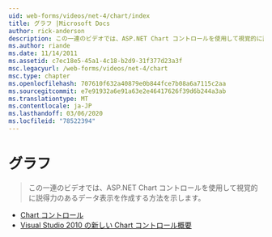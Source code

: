 ```yaml
---
uid: web-forms/videos/net-4/chart/index
title: グラフ |Microsoft Docs
author: rick-anderson
description: この一連のビデオでは、ASP.NET Chart コントロールを使用して視覚的に説得力のあるデータ表示を作成する方法を示します。
ms.author: riande
ms.date: 11/14/2011
ms.assetid: c7ec18e5-45a1-4c18-b2d9-31f377d23a3f
msc.legacyurl: /web-forms/videos/net-4/chart
msc.type: chapter
ms.openlocfilehash: 707610f632a40879e0b844fce7b08a6a7115c2aa
ms.sourcegitcommit: e7e91932a6e91a63e2e46417626f39d6b244a3ab
ms.translationtype: MT
ms.contentlocale: ja-JP
ms.lasthandoff: 03/06/2020
ms.locfileid: "78522394"
---
```

# <a name="chart"></a>グラフ

> この一連のビデオでは、ASP.NET Chart コントロールを使用して視覚的に説得力のあるデータ表示を作成する方法を示します。

- [Chart コントロール](aspnet-4-quick-hit-chart-control.md)
- [Visual Studio 2010 の新しい Chart コントロール概要](aspnet-4-how-do-i-introducing-the-new-chart-control-in-visual-studio-2010.md)
